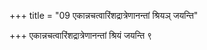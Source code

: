 +++
title = "09 एकान्नचत्वारिंशद्रात्रेणानन्तां श्रियञ् जयन्ति"

+++
एकान्नचत्वारिंशद्रात्रेणानन्तां श्रियं जयन्ति ९